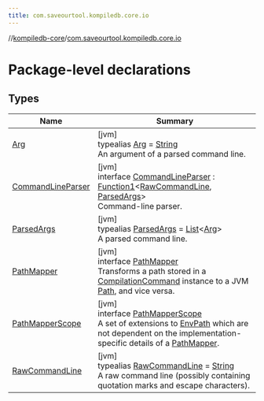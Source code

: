 ```yaml
---
title: com.saveourtool.kompiledb.core.io
---
```

//[kompiledb-core](../../index.html)/[com.saveourtool.kompiledb.core.io](index.html)



# Package-level declarations



## Types


| Name | Summary |
|---|---|
| [Arg](index.html#-198843362%2FClasslikes%2F-204370792) | [jvm]<br>typealias [Arg](index.html#-198843362%2FClasslikes%2F-204370792) = [String](https://kotlinlang.org/api/latest/jvm/stdlib/kotlin/-string/index.html)<br>An argument of a parsed command line. |
| [CommandLineParser](-command-line-parser/index.html) | [jvm]<br>interface [CommandLineParser](-command-line-parser/index.html) : [Function1](https://kotlinlang.org/api/latest/jvm/stdlib/kotlin/-function1/index.html)&lt;[RawCommandLine](index.html#1075615255%2FClasslikes%2F-204370792), [ParsedArgs](index.html#1743527040%2FClasslikes%2F-204370792)&gt; <br>Command-line parser. |
| [ParsedArgs](index.html#1743527040%2FClasslikes%2F-204370792) | [jvm]<br>typealias [ParsedArgs](index.html#1743527040%2FClasslikes%2F-204370792) = [List](https://kotlinlang.org/api/latest/jvm/stdlib/kotlin.collections/-list/index.html)&lt;[Arg](index.html#-198843362%2FClasslikes%2F-204370792)&gt;<br>A parsed command line. |
| [PathMapper](-path-mapper/index.html) | [jvm]<br>interface [PathMapper](-path-mapper/index.html)<br>Transforms a path stored in a [CompilationCommand](../com.saveourtool.kompiledb.core/-compilation-command/index.html) instance to a JVM [Path](https://docs.oracle.com/javase/8/docs/api/java/nio/file/Path.html), and vice versa. |
| [PathMapperScope](-path-mapper-scope/index.html) | [jvm]<br>interface [PathMapperScope](-path-mapper-scope/index.html)<br>A set of extensions to [EnvPath](../com.saveourtool.kompiledb.core/-env-path/index.html) which are not dependent on the implementation-specific details of a [PathMapper](-path-mapper/index.html). |
| [RawCommandLine](index.html#1075615255%2FClasslikes%2F-204370792) | [jvm]<br>typealias [RawCommandLine](index.html#1075615255%2FClasslikes%2F-204370792) = [String](https://kotlinlang.org/api/latest/jvm/stdlib/kotlin/-string/index.html)<br>A raw command line (possibly containing quotation marks and escape characters). |

